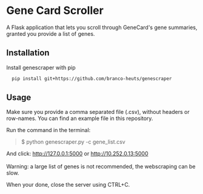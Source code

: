# Gene Card Scroller
A Flask application that lets you scroll through GeneCard's gene summaries, granted you provide a list of genes.


## Installation
Install genescraper with pip
```bash
  pip install git+https://github.com/branco-heuts/genescraper
```
## Usage
Make sure you provide a comma separated file (.csv), without headers or row-names. You can find an example file in this repository.

Run the command in the terminal:
> $ python genescraper.py -c gene_list.csv


And click: http://127.0.0.1:5000 or http://10.252.0.13:5000
<br></br>
Warning: a large list of genes is not recommended, the webscraping can be slow.

When your done, close the server using CTRL+C.
